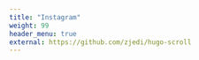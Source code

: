 ```yaml
---
title: "Instagram"
weight: 99
header_menu: true
external: https://github.com/zjedi/hugo-scroll
---
```

